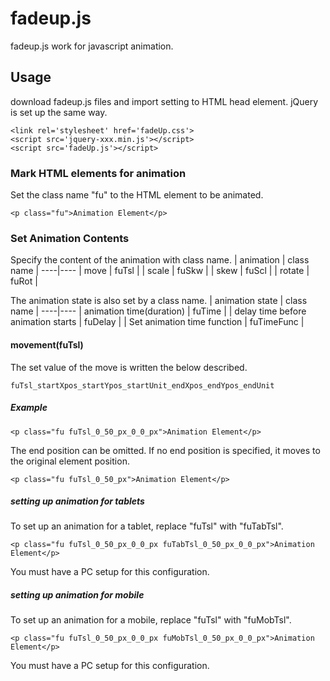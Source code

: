 # fadeup.js
fadeup.js work for javascript animation. 

## Usage
download fadeup.js files and import setting to HTML head element.
jQuery is set up the same way.
```
<link rel='stylesheet' href='fadeUp.css'>
<script src='jquery-xxx.min.js'></script>
<script src='fadeUp.js'></script>
```

### Mark HTML elements for animation
Set the class name "fu" to the HTML element to be animated.
```
<p class="fu">Animation Element</p>
```

### Set Animation Contents
Specify the content of the animation with class name.
| animation | class name |
----|---- 
| move | fuTsl |
| scale | fuSkw |
| skew | fuScl |
| rotate | fuRot |

The animation state is also set by a class name.
| animation state | class name |
----|---- 
| animation time(duration) | fuTime |
| delay time before animation starts | fuDelay |
| Set animation time function | fuTimeFunc |

#### movement(fuTsl)
The set value of the move is written the below described.
```
fuTsl_startXpos_startYpos_startUnit_endXpos_endYpos_endUnit
```

##### Example
```
<p class="fu fuTsl_0_50_px_0_0_px">Animation Element</p>
```
The end position can be omitted.
If no end position is specified, it moves to the original element position.
```
<p class="fu fuTsl_0_50_px">Animation Element</p>
```

##### setting up animation for tablets
To set up an animation for a tablet, replace "fuTsl" with "fuTabTsl".
```
<p class="fu fuTsl_0_50_px_0_0_px fuTabTsl_0_50_px_0_0_px">Animation Element</p>
```
You must have a PC setup for this configuration.

##### setting up animation for mobile
To set up an animation for a mobile, replace "fuTsl" with "fuMobTsl".
```
<p class="fu fuTsl_0_50_px_0_0_px fuMobTsl_0_50_px_0_0_px">Animation Element</p>
```
You must have a PC setup for this configuration.





